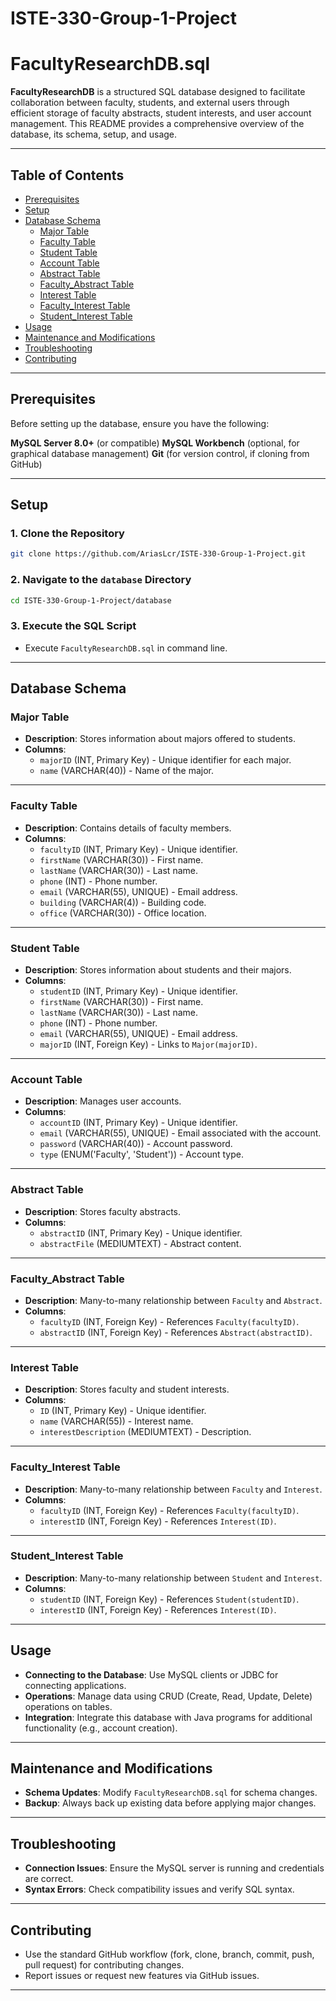 # ISTE-330-Group-1-Project

# FacultyResearchDB.sql

**FacultyResearchDB** is a structured SQL database designed to facilitate collaboration between faculty, students, and external users through efficient storage of faculty abstracts, student interests, and user account management. This README provides a comprehensive overview of the database, its schema, setup, and usage.

----

## Table of Contents

- [Prerequisites](#prerequisites)
- [Setup](#setup)
- [Database Schema](#database-schema)
  - [Major Table](#major-table)
  - [Faculty Table](#faculty-table)
  - [Student Table](#student-table)
  - [Account Table](#account-table)
  - [Abstract Table](#abstract-table)
  - [Faculty_Abstract Table](#faculty_abstract-table)
  - [Interest Table](#interest-table)
  - [Faculty_Interest Table](#faculty_interest-table)
  - [Student_Interest Table](#student_interest-table)
- [Usage](#usage)
- [Maintenance and Modifications](#maintenance-and-modifications)
- [Troubleshooting](#troubleshooting)
- [Contributing](#contributing)

----

## Prerequisites

Before setting up the database, ensure you have the following:

**MySQL Server 8.0+** (or compatible)
**MySQL Workbench** (optional, for graphical database management)
**Git** (for version control, if cloning from GitHub)

----

## Setup

### 1. Clone the Repository

```bash
git clone https://github.com/AriasLcr/ISTE-330-Group-1-Project.git
```

### 2. Navigate to the `database` Directory

```bash
cd ISTE-330-Group-1-Project/database
```

### 3. Execute the SQL Script

- Execute `FacultyResearchDB.sql` in command line.

----

## Database Schema

### Major Table

- **Description**: Stores information about majors offered to students.
- **Columns**:
  - `majorID` (INT, Primary Key) - Unique identifier for each major.
  - `name` (VARCHAR(40)) - Name of the major.

----

### Faculty Table

- **Description**: Contains details of faculty members.
- **Columns**:
  - `facultyID` (INT, Primary Key) - Unique identifier.
  - `firstName` (VARCHAR(30)) - First name.
  - `lastName` (VARCHAR(30)) - Last name.
  - `phone` (INT) - Phone number.
  - `email` (VARCHAR(55), UNIQUE) - Email address.
  - `building` (VARCHAR(4)) - Building code.
  - `office` (VARCHAR(30)) - Office location.

----

### Student Table

- **Description**: Stores information about students and their majors.
- **Columns**:
  - `studentID` (INT, Primary Key) - Unique identifier.
  - `firstName` (VARCHAR(30)) - First name.
  - `lastName` (VARCHAR(30)) - Last name.
  - `phone` (INT) - Phone number.
  - `email` (VARCHAR(55), UNIQUE) - Email address.
  - `majorID` (INT, Foreign Key) - Links to `Major(majorID)`.

----

### Account Table

- **Description**: Manages user accounts.
- **Columns**:
  - `accountID` (INT, Primary Key) - Unique identifier.
  - `email` (VARCHAR(55), UNIQUE) - Email associated with the account.
  - `password` (VARCHAR(40)) - Account password.
  - `type` (ENUM('Faculty', 'Student')) - Account type.

----

### Abstract Table

- **Description**: Stores faculty abstracts.
- **Columns**:
  - `abstractID` (INT, Primary Key) - Unique identifier.
  - `abstractFile` (MEDIUMTEXT) - Abstract content.

----

### Faculty_Abstract Table

- **Description**: Many-to-many relationship between `Faculty` and `Abstract`.
- **Columns**:
  - `facultyID` (INT, Foreign Key) - References `Faculty(facultyID)`.
  - `abstractID` (INT, Foreign Key) - References `Abstract(abstractID)`.

----

### Interest Table

- **Description**: Stores faculty and student interests.
- **Columns**:
  - `ID` (INT, Primary Key) - Unique identifier.
  - `name` (VARCHAR(55)) - Interest name.
  - `interestDescription` (MEDIUMTEXT) - Description.

----

### Faculty_Interest Table

- **Description**: Many-to-many relationship between `Faculty` and `Interest`.
- **Columns**:
  - `facultyID` (INT, Foreign Key) - References `Faculty(facultyID)`.
  - `interestID` (INT, Foreign Key) - References `Interest(ID)`.

----

### Student_Interest Table

- **Description**: Many-to-many relationship between `Student` and `Interest`.
- **Columns**:
  - `studentID` (INT, Foreign Key) - References `Student(studentID)`.
  - `interestID` (INT, Foreign Key) - References `Interest(ID)`.

----

## Usage

- **Connecting to the Database**: Use MySQL clients or JDBC for connecting applications.
- **Operations**: Manage data using CRUD (Create, Read, Update, Delete) operations on tables.
- **Integration**: Integrate this database with Java programs for additional functionality (e.g., account creation).

----

## Maintenance and Modifications

- **Schema Updates**: Modify `FacultyResearchDB.sql` for schema changes.
- **Backup**: Always back up existing data before applying major changes.

----

## Troubleshooting

- **Connection Issues**: Ensure the MySQL server is running and credentials are correct.
- **Syntax Errors**: Check compatibility issues and verify SQL syntax.

----

## Contributing

- Use the standard GitHub workflow (fork, clone, branch, commit, push, pull request) for contributing changes.
- Report issues or request new features via GitHub issues.

----